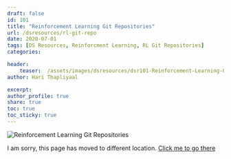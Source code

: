 ```yaml
---
draft: false
id: 101    
title: "Reinforcement Learning Git Repositories"
url: /dsresources/rl-git-repo
date: 2020-07-01
tags: [DS Resources, Reinforcment Learning, RL Git Repositories] 
categories: 

header:
    teaser:  /assets/images/dsresources/dsr101-Reinforcement-Learning-Git-Repositories.jpg
author: Hari Thapliyaal   

excerpt:   
author_profile: true   
share: true   
toc: true   
toc_sticky: true 
---
```


![Reinforcement Learning Git Repositories](/assets/images/dsresources/dsr101-Reinforcement-Learning-Git-Repositories.jpg)

I am sorry, this page has moved to different location. [Click me to go there](/dsblog/rl-git-repo)